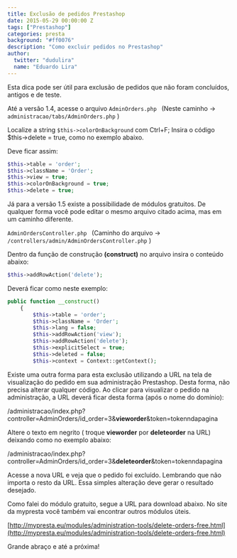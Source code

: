 ```yaml
---
title: Exclusão de pedidos Prestashop
date: 2015-05-29 00:00:00 Z
tags: ["Prestashop"]
categories: presta
background: "#ff0076"
description: "Como excluir pedidos no Prestashop"
author:
  twitter: "dudulira"
  name: "Eduardo Lira"
---
```


Esta dica pode ser útil para exclusão de pedidos que não foram concluídos, antigos e de teste.

Até a versão 1.4, acesse o arquivo `AdminOrders.php ` (Neste caminho -> `administracao/tabs/AdminOrders.php` )

Localize a string `$this->colorOnBackground` com Ctrl+F;
Insira o código $this->delete = true, como no exemplo abaixo.

Deve ficar assim:

```php
$this->table = 'order';
$this->className = 'Order';
$this->view = true;
$this->colorOnBackground = true;
$this->delete = true;
```

Já para a versão 1.5 existe a possibilidade de módulos gratuitos. De qualquer forma você pode editar o mesmo arquivo citado acima, mas em um caminho diferente.

`AdminOrdersController.php ` (Caminho do arquivo -> `/controllers/admin/AdminOrdersController.php` )

Dentro da função de construção **(construct)** no arquivo insira o conteúdo abaixo:

```php
$this->addRowAction('delete');
```

Deverá ficar como neste exemplo:

```php
public function __construct()
	{
		$this->table = 'order';
		$this->className = 'Order';
		$this->lang = false;
		$this->addRowAction('view');
		$this->addRowAction('delete');
		$this->explicitSelect = true;
		$this->deleted = false;
		$this->context = Context::getContext();
```

Existe uma outra forma para esta exclusão utilizando a URL na tela de visualização do pedido em sua administração Prestashop. Desta forma, não precisa alterar qualquer código.
Ao clicar para visualizar o pedido na administração, a URL deverá ficar desta forma (após o nome do domínio):

/administracao/index.php?controller=AdminOrders/id_order=3&**vieworder**&token=tokenndapagina

Altere o texto em negrito ( troque **vieworder** por **deleteorder** na URL) deixando como no exemplo abaixo:

/administracao/index.php?controller=AdminOrders/id_order=3&**deleteorder**&token=tokenndapagina

Acesse a nova URL e veja que o pedido foi excluído. Lembrando que não importa o resto da URL. Essa simples alteração deve gerar o resultado desejado.

Como falei do módulo gratuito, segue a URL para download abaixo. No site da mypresta você também vai encontrar outros módulos úteis.

[http://mypresta.eu/modules/administration-tools/delete-orders-free.html](http://mypresta.eu/modules/administration-tools/delete-orders-free.html)

Grande abraço e até a próxima!
